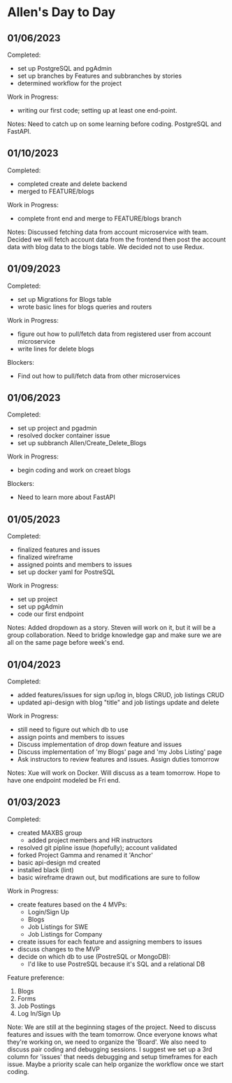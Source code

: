# Allen's Day to Day

## 01/06/2023

Completed:

- set up PostgreSQL and pgAdmin
- set up branches by Features and subbranches by stories
- determined workflow for the project

Work in Progress:

- writing our first code; setting up at least one end-point.

Notes:
Need to catch up on some learning before coding. PostgreSQL and FastAPI.

## 01/10/2023

Completed:

- completed create and delete backend
- merged to FEATURE/blogs

Work in Progress:

- complete front end and merge to FEATURE/blogs branch

Notes:
Discussed fetching data from account microservice with team. Decided we will fetch account data from the frontend then post the account data with blog data to the blogs table. We decided not to use Redux.

## 01/09/2023

Completed:

- set up Migrations for Blogs table
- wrote basic lines for blogs queries and routers

Work in Progress:

- figure out how to pull/fetch data from registered user from account microservice
- write lines for delete blogs

Blockers:

- Find out how to pull/fetch data from other microservices

## 01/06/2023

Completed:

- set up project and pgadmin
- resolved docker container issue
- set up subbranch Allen/Create_Delete_Blogs

Work in Progress:

- begin coding and work on creaet blogs

Blockers:

- Need to learn more about FastAPI

## 01/05/2023

Completed:

- finalized features and issues
- finalized wireframe
- assigned points and members to issues
- set up docker yaml for PostreSQL

Work in Progress:

- set up project
- set up pgAdmin
- code our first endpoint

Notes:
Added dropdown as a story. Steven will work on it, but it will be a group collaboration. Need to bridge knowledge gap and make sure we are all on the same page before week's end.

## 01/04/2023

Completed:

- added features/issues for sign up/log in, blogs CRUD, job listings CRUD
- updated api-design with blog "title" and job listings update and delete

Work in Progress:

- still need to figure out which db to use
- assign points and members to issues
- Discuss implementation of drop down feature and issues
- Discuss implementation of 'my Blogs' page and 'my Jobs Listing' page
- Ask instructors to review features and issues. Assign duties tomorrow

Notes:
Xue will work on Docker. Will discuss as a team tomorrow. Hope to have one endpoint modeled be Fri end.

## 01/03/2023

Completed:

- created MAXBS group
  - added project members and HR instructors
- resolved git pipline issue (hopefully); account validated
- forked Project Gamma and renamed it 'Anchor'
- basic api-design md created
- installed black (lint)
- basic wireframe drawn out, but modifications are sure to follow

Work in Progress:

- create features based on the 4 MVPs:
  - Login/Sign Up
  - Blogs
  - Job Listings for SWE
  - Job Listings for Company
- create issues for each feature and assigning members to issues
- discuss changes to the MVP
- decide on which db to use (PostreSQL or MongoDB):
  - I'd like to use PostreSQL because it's SQL and a relational DB

Feature preference:

1. Blogs
2. Forms
3. Job Postings
4. Log In/Sign Up

Note:
We are still at the beginning stages of the project. Need to discuss features and issues with the team tomorrow. Once everyone knows what they're working on, we need to organize the 'Board'. We also need to discuss pair coding and debugging sessions. I suggest we set up a 3rd column for 'issues' that needs debugging and setup timeframes for each issue. Maybe a priority scale can help organize the workflow once we start coding.
